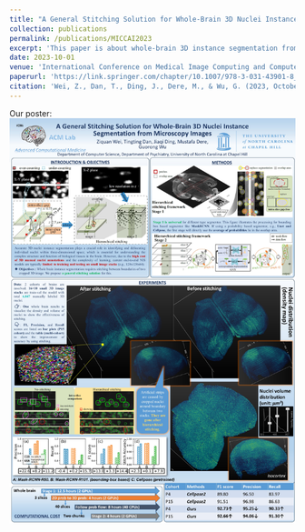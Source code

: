 ```yaml
---
title: "A General Stitching Solution for Whole-Brain 3D Nuclei Instance Segmentation from Microscopy Images"
collection: publications
permalink: /publications/MICCAI2023
excerpt: 'This paper is about whole-brain 3D instance segmentation from light-sheet microscopy image.'
date: 2023-10-01
venue: 'International Conference on Medical Image Computing and Computer-Assisted Intervention'
paperurl: 'https://link.springer.com/chapter/10.1007/978-3-031-43901-8_5'
citation: 'Wei, Z., Dan, T., Ding, J., Dere, M., & Wu, G. (2023, October). A General Stitching Solution for Whole-Brain 3D Nuclei Instance Segmentation from Microscopy Images. In International Conference on Medical Image Computing and Computer-Assisted Intervention (pp. 46-55). Cham: Springer Nature Switzerland.'
---
```


Our poster:
![poster](MICCAI2023_poster.jpg)
